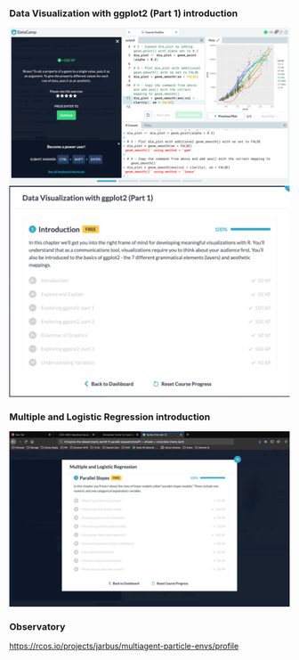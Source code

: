 ### Data Visualization with ggplot2 (Part 1) introduction
![](1-1.png)
![](1-2.png)
### Multiple and Logistic Regression introduction
![](2-1.png)
### Observatory
https://rcos.io/projects/jarbus/multiagent-particle-envs/profile
